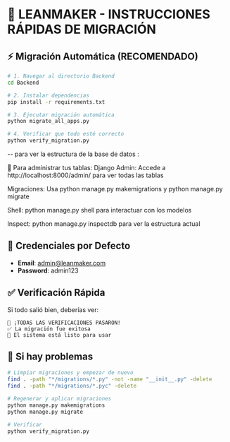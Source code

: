 # 🚀 LEANMAKER - INSTRUCCIONES RÁPIDAS DE MIGRACIÓN

## ⚡ Migración Automática (RECOMENDADO)

```bash
# 1. Navegar al directorio Backend
cd Backend

# 2. Instalar dependencias
pip install -r requirements.txt

# 3. Ejecutar migración automática
python migrate_all_apps.py

# 4. Verificar que todo esté correcto
python verify_migration.py
```


--
para ver la estructura de la base de datos :

📁 Para administrar tus tablas:
Django Admin: Accede a http://localhost:8000/admin/ para ver todas las tablas

Migraciones: Usa python manage.py makemigrations y python manage.py migrate

Shell: python manage.py shell para interactuar con los modelos

Inspect: python manage.py inspectdb para ver la estructura actual


## 🔑 Credenciales por Defecto

- **Email**: admin@leanmaker.com
- **Password**: admin123

## ✅ Verificación Rápida

Si todo salió bien, deberías ver:

```
🎉 ¡TODAS LAS VERIFICACIONES PASARON!
✅ La migración fue exitosa
🚀 El sistema está listo para usar
```

## 🚨 Si hay problemas

```bash
# Limpiar migraciones y empezar de nuevo
find . -path "*/migrations/*.py" -not -name "__init__.py" -delete
find . -path "*/migrations/*.pyc" -delete

# Regenerar y aplicar migraciones
python manage.py makemigrations
python manage.py migrate

# Verificar
python verify_migration.py
```



